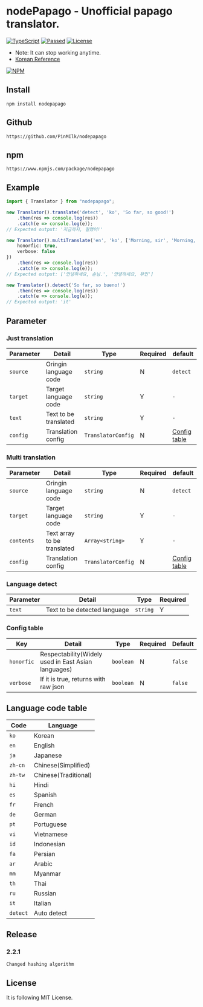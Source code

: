 # nodePapago - Unofficial papago translator.
[![TypeScript](https://img.shields.io/badge/Built%20with-Typescript-informational?logo=typescript)](https://www.typescriptlang.org/)
[![Passed](https://img.shields.io/badge/Build-Passed-success)](#)
[![License](https://img.shields.io/github/license/pinmilk/nodepapago)](#)
- Note: It can stop working anytime.
- [Korean Reference](./README.ko.md)

[![NPM](https://nodei.co/npm/nodepapago.png?downloads=true&downloadRank=true&stars=true)](https://nodei.co/npm/nodepapago/)

## Install
```
npm install nodepapago
```
## Github
`https://github.com/PinMIlk/nodepapago`
## npm
`https://www.npmjs.com/package/nodepapago`
## Example
```typescript
import { Translator } from "nodepapago";

new Translator().translate('detect', 'ko', 'So far, so good!')
    .then(res => console.log(res))
    .catch(e => console.log(e));
// Expected output: '지금까지, 잘했어!'

new Translator().multiTranslate('en', 'ko', ['Morning, sir', 'Morning, ma\'am'], {
    honorfic: true,
    verbose: false
})
    .then(res => console.log(res))
    .catch(e => console.log(e));
// Expected output: ['안녕하세요, 손님.', '안녕하세요, 부인']

new Translator().detect('So far, so bueno!')
    .then(res => console.log(res))
    .catch(e => console.log(e));
// Expected output: 'it'
```
## Parameter
### Just translation
| Parameter | Detail | Type | Required | default |
| ---- | ---- | ---- | ---- | ---- |
| `source` | Oringin language code | `string` | N | `detect` |
| `target` | Target language code | `string` | Y | `-` |
| `text` | Text to be translated | `string` | Y | `-` |
| `config` | Translation config | `TranslatorConfig` | N | [Config table](#config-table) |
### Multi translation
| Parameter | Detail | Type | Required | default |
| ---- | ---- | ---- | ---- | ---- |
| `source` | Oringin language code | `string` | N | `detect` |
| `target` | Target language code | `string` | Y | `-` |
| `contents` | Text array to be translated | `Array<string>` | Y | `-` |
| `config` | Translation config | `TranslatorConfig` | N | [Config table](#config-table) |
### Language detect
| Parameter | Detail | Type | Required |
| ---- | ---- | ---- | ---- |
| `text` | Text to be detected language | `string` | Y |
### Config table
| Key | Detail | Type | Required | Default |
| ---- | ---- | ---- | ---- | ---- |
| `honorfic` | Respectability(Widely used in East Asian languages) | `boolean` | N | `false` |
| `verbose` | If it is true, returns with raw json | `boolean` | N | `false` |
## Language code table
| Code | Language |
|----|----|
| `ko` | Korean |
| `en` | English |
| `ja` | Japanese |
| `zh-cn` | Chinese(Simplified) |
| `zh-tw` | Chinese(Traditional) |
| `hi` | Hindi |
| `es` | Spanish |
| `fr` | French |
| `de` | German |
| `pt` | Portuguese |
| `vi` | Vietnamese |
| `id` | Indonesian |
| `fa` | Persian |
| `ar` | Arabic |
| `mm` | Myanmar |
| `th` | Thai |
| `ru` | Russian |
| `it` | Italian |
| `detect` | Auto detect |
## Release
### 2.2.1
`Changed hashing algorithm`
## License
It is following MIT License.